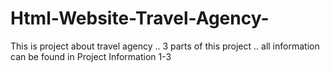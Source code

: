 # Html-Website-Travel-Agency-
This is project about travel agency .. 3 parts of this project .. all information can be found in Project Information 1-3
